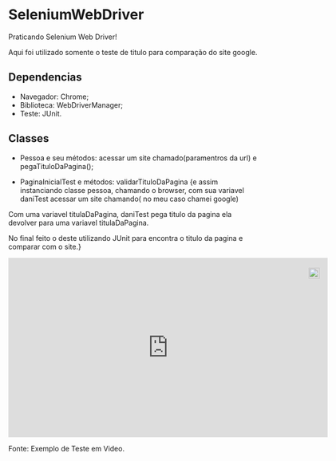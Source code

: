 # SeleniumWebDriver

Praticando Selenium Web Driver!

Aqui foi utilizado somente o teste de titulo para comparação do site google.

## Dependencias

* Navegador: Chrome;
* Biblioteca: WebDriverManager;
* Teste: JUnit.

## Classes

* Pessoa e seu métodos: acessar um site chamado(paramentros da url) e pegaTituloDaPagina();

* PaginaInicialTest e métodos: validarTituloDaPagina {e assim instanciando classe pessoa, chamando o browser, com sua variavel daniTest acessar um site chamando(
no meu caso chamei google)

 Com uma variavel titulaDaPagina, daniTest pega titulo da pagina ela devolver para uma variavel titulaDaPagina.

No final feito o deste utilizando JUnit para encontra o titulo da pagina e comparar com o site.}


<div style="position:relative;width:fit-content;height:fit-content;">
            <a style="position:absolute;top:20px;right:1rem;opacity:0.8;" href="https://clipchamp.com/watch/6kHTNPuIQnr?utm_source=embed&utm_medium=embed&utm_campaign=watch">
                <img style="height:22px;" src="https://clipchamp.com/e.svg" alt="Made with Clipchamp" />
            </a>
            <iframe allow="autoplay;" allowfullscreen style="border:none" src="https://clipchamp.com/watch/6kHTNPuIQnr/embed" width="640" height="360"></iframe>
        </div>
        
        

  Fonte: Exemplo de Teste em Video.
